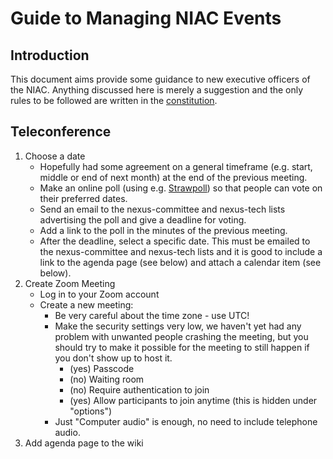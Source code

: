 # Guide to Managing NIAC Events
## Introduction
This document aims provide some guidance to new executive officers of the NIAC. 
Anything discussed here is merely a suggestion and the only rules to be followed are written in the [constitution](https://www.nexusformat.org/NIAC.html).

## Teleconference
1. Choose a date
   * Hopefully had some agreement on a general timeframe (e.g. start, middle or end of next month) at the end of the previous meeting.
   * Make an online poll (using e.g. [Strawpoll](https://strawpoll.com/)) so that people can vote on their preferred dates.
   * Send an email to the nexus-committee and nexus-tech lists advertising the poll and give a deadline for voting.
   * Add a link to the poll in the minutes of the previous meeting.
   * After the deadline, select a specific date. This must be emailed to the nexus-committee and nexus-tech lists and it is good to include a link to the agenda page (see below) and attach a calendar item (see below).
2. Create Zoom Meeting
   * Log in to your Zoom account
   * Create a new meeting:
      * Be very careful about the time zone - use UTC!
      * Make the security settings very low, we haven't yet had any problem with unwanted people crashing the meeting, but you should try to make it possible for the meeting to still happen if you don't show up to host it.
         * (yes) Passcode
         * (no) Waiting room
         * (no) Require authentication to join
         * (yes) Allow participants to join anytime (this is hidden under "options")
      * Just "Computer audio" is enough, no need to include telephone audio.
4. Add agenda page to the wiki
